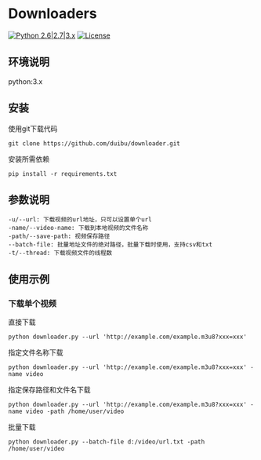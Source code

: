 # Downloaders
[![Python 2.6|2.7|3.x](https://img.shields.io/badge/python-3.x-yellow.svg)](https://www.python.org/) [![License](https://img.shields.io/badge/license-MIT-red.svg)](https://raw.githubusercontent.com/duibu/downloader/main/LICENSE)
## 环境说明

python:3.x

## 安装

使用git下载代码

```
git clone https://github.com/duibu/downloader.git
```

安装所需依赖

```
pip install -r requirements.txt
```

## 参数说明

```
-u/--url: 下载视频的url地址，只可以设置单个url
-name/--video-name: 下载到本地视频的文件名称
-path/--save-path: 视频保存路径
--batch-file: 批量地址文件的绝对路径，批量下载时使用，支持csv和txt
-t/--thread: 下载视频文件的线程数
```

## 使用示例

### 下载单个视频

直接下载

```
python downloader.py --url 'http://example.com/example.m3u8?xxx=xxx'
```

指定文件名称下载

```
python downloader.py --url 'http://example.com/example.m3u8?xxx=xxx' -name video
```

指定保存路径和文件名下载

```
python downloader.py --url 'http://example.com/example.m3u8?xxx=xxx' -name video -path /home/user/video
```

批量下载

```
python downloader.py --batch-file d:/video/url.txt -path /home/user/video
```
